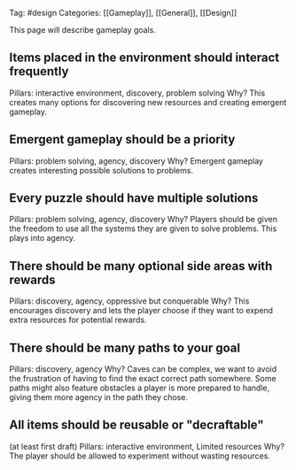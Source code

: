 Tag: #design 
Categories: [[Gameplay]], [[General]], [[Design]]

This page will describe gameplay goals.

## Items placed in the environment should interact frequently
Pillars: interactive environment, discovery, problem solving
Why? This creates many options for discovering new resources and creating emergent gameplay.
## Emergent gameplay should be a priority
Pillars: problem solving, agency, discovery
Why? Emergent gameplay creates interesting possible solutions to problems.
## Every puzzle should have multiple solutions
Pillars: problem solving, agency, discovery
Why? Players should be given the freedom to use all the systems they are given to solve problems. This plays into agency.
## There should be many optional side areas with rewards
Pillars: discovery, agency, oppressive but conquerable
Why? This encourages discovery and lets the player choose if they want to expend extra resources for potential rewards.
## There should be many paths to your goal
Pillars: discovery, agency
Why? Caves can be complex, we want to avoid the frustration of having to find the exact correct path somewhere. Some paths might also feature obstacles a player is more prepared to handle, giving them more agency in the path they chose.
## All items should be reusable or "decraftable"
(at least first draft)
Pillars: interactive environment, Limited resources
Why? The player should be allowed to experiment without wasting resources.